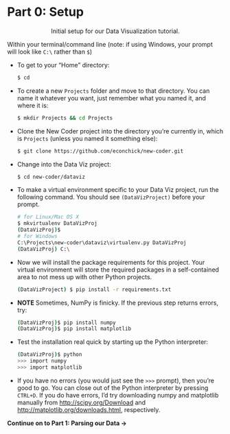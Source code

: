 # Part 0: Setup

<p style="text-align:center">Initial setup for our Data Visualization tutorial.</p>

Within your terminal/command line (note: if using Windows, your prompt will look like `C:\` rather than `$`)

* To get to your “Home” directory:

	```bash
	$ cd
	```
* To create a new `Projects` folder and move to that directory. You can name it whatever you want, just remember what you named it, and where it is:

	```bash
	$ mkdir Projects && cd Projects
	```

* Clone the New Coder project into the directory you’re currently in, which is `Projects` (unless you named it something else):

	```bash
	$ git clone https://github.com/econchick/new-coder.git
	```
* Change into the Data Viz project:

	```bash
	$ cd new-coder/dataviz
	```

* To make a virtual environment specific to your Data Viz project, run the following command. You should see `(DataVizProject)` before your prompt.

	```bash
	# for Linux/Mac OS X
	$ mkvirtualenv DataVizProj
	(DataVizProj)$
	# for Windows
	C:\Projects\new-coder\dataviz\virtualenv.py DataVizProj
	(DataVizProj) C:\
	```
* Now we will install the package requirements for this project. Your virtual environment will store the required packages in a self-contained area to not mess up with other Python projects.

	```bash
	(DataVizProject) $ pip install -r requirements.txt
	```
* **NOTE** Sometimes, NumPy is finicky. If the previous step returns errors, try:

	```bash
	(DataVizProj)$ pip install numpy
	(DataVizProj)$ pip install matplotlib
	```
* Test the installation real quick by starting up the Python interpreter:

	```bash
	(DataVizProj)$ python
	>>> import numpy
	>>> import matplotlib
	```
* If you have no errors (you would just see the `>>>` prompt), then you’re good to go. You can close out of the Python interpreter by pressing `CTRL+D`. If you do have errors, I’d try downloading numpy and matplotlib manually from http://scipy.org/Download and http://matplotlib.org/downloads.html, respectively.


**Continue on to Part 1: Parsing our Data &rarr;**
